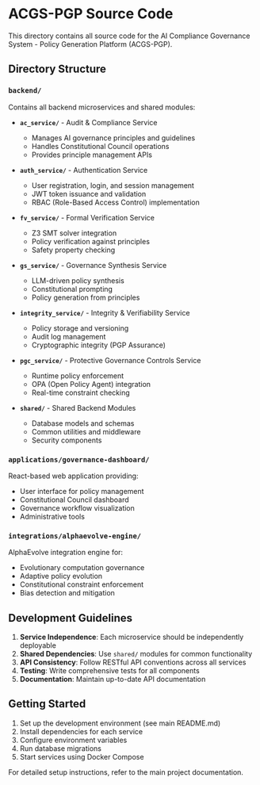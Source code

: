 # ACGS-PGP Source Code

This directory contains all source code for the AI Compliance Governance System - Policy Generation Platform (ACGS-PGP).

## Directory Structure

### `backend/`

Contains all backend microservices and shared modules:

- **`ac_service/`** - Audit & Compliance Service

  - Manages AI governance principles and guidelines
  - Handles Constitutional Council operations
  - Provides principle management APIs

- **`auth_service/`** - Authentication Service

  - User registration, login, and session management
  - JWT token issuance and validation
  - RBAC (Role-Based Access Control) implementation

- **`fv_service/`** - Formal Verification Service

  - Z3 SMT solver integration
  - Policy verification against principles
  - Safety property checking

- **`gs_service/`** - Governance Synthesis Service

  - LLM-driven policy synthesis
  - Constitutional prompting
  - Policy generation from principles

- **`integrity_service/`** - Integrity & Verifiability Service

  - Policy storage and versioning
  - Audit log management
  - Cryptographic integrity (PGP Assurance)

- **`pgc_service/`** - Protective Governance Controls Service

  - Runtime policy enforcement
  - OPA (Open Policy Agent) integration
  - Real-time constraint checking

- **`shared/`** - Shared Backend Modules
  - Database models and schemas
  - Common utilities and middleware
  - Security components

### `applications/governance-dashboard/`

React-based web application providing:

- User interface for policy management
- Constitutional Council dashboard
- Governance workflow visualization
- Administrative tools

### `integrations/alphaevolve-engine/`

AlphaEvolve integration engine for:

- Evolutionary computation governance
- Adaptive policy evolution
- Constitutional constraint enforcement
- Bias detection and mitigation

## Development Guidelines

1. **Service Independence**: Each microservice should be independently deployable
2. **Shared Dependencies**: Use `shared/` modules for common functionality
3. **API Consistency**: Follow RESTful API conventions across all services
4. **Testing**: Write comprehensive tests for all components
5. **Documentation**: Maintain up-to-date API documentation

## Getting Started

1. Set up the development environment (see main README.md)
2. Install dependencies for each service
3. Configure environment variables
4. Run database migrations
5. Start services using Docker Compose

For detailed setup instructions, refer to the main project documentation.
